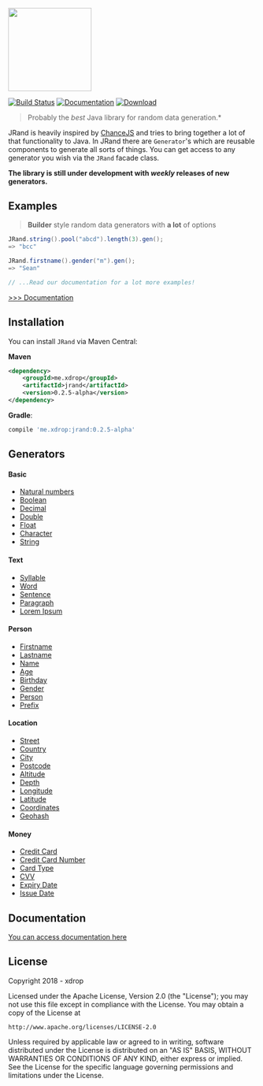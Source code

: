 <a href="http://ettt.t-zomu.com"><img src="https://epion-tropic-test-tool.github.io/epion-t3/media/logo-xsmall.svg" width="168.5px"/></a>


[![Build Status](https://travis-ci.org/xdrop/jRand.svg?branch=master)](https://travis-ci.org/xdrop/jRand)
[![Documentation](https://img.shields.io/badge/documentation-0.2.5--alpha-green.svg)](https://jrand.xdrop.me)
[ ![Download](https://api.bintray.com/packages/xdrop/jrand/jrand/images/download.svg) ](https://bintray.com/xdrop/jrand/jRand/_latestVersion)
> Probably the *best* Java library for random data generation.*

JRand is heavily inspired by [ChanceJS](http://chancejs.com) and tries to bring together a lot of that functionality to Java.
In JRand there are `Generator`'s which are reusable components to generate all sorts of things. You can get
access to any generator you wish via the `JRand` facade class.

**The library is still under development with *weekly* releases of new generators.**

## Examples
> **Builder** style random data generators with **a lot** of options
```java
JRand.string().pool("abcd").length(3).gen();
=> "bcc"

JRand.firstname().gender("m").gen();
=> "Sean"

// ...Read our documentation for a lot more examples!
```

[>>> Documentation](https://jrand.xdrop.me)

## Installation

You can install `JRand` via Maven Central:

**Maven**
```xml
<dependency>
    <groupId>me.xdrop</groupId>
    <artifactId>jrand</artifactId>
    <version>0.2.5-alpha</version>
</dependency>
```

**Gradle**:
```gradle
compile 'me.xdrop:jrand:0.2.5-alpha'
```



## Generators

#### Basic
* [Natural numbers](https://jrand.xdrop.me/#/?id=natural)
* [Boolean](https://jrand.xdrop.me/#/?id=bool)
* [Decimal](https://jrand.xdrop.me/#/?id=decimal)
* [Double](https://jrand.xdrop.me/#/?id=double-dbl)
* [Float](https://jrand.xdrop.me/#/?id=float-flt)
* [Character](https://jrand.xdrop.me/#/?id=character)
* [String](https://jrand.xdrop.me/#/?id=string)

#### Text
* [Syllable](https://jrand.xdrop.me/#/?id=syllable)
* [Word](https://jrand.xdrop.me/#/?id=word)
* [Sentence](https://jrand.xdrop.me/#/?id=sentence)
* [Paragraph](https://jrand.xdrop.me/#/?id=paragraph)
* [Lorem Ipsum](https://jrand.xdrop.me/#/?id=lorem)

#### Person
* [Firstname](https://jrand.xdrop.me/#/?id=firstname)
* [Lastname](https://jrand.xdrop.me/#/?id=lastname)
* [Name](https://jrand.xdrop.me/#/?id=name)
* [Age](https://jrand.xdrop.me/#/?id=age)
* [Birthday](https://jrand.xdrop.me/#/?id=birthday)
* [Gender](https://jrand.xdrop.me/#/?id=gender)
* [Person](https://jrand.xdrop.me/#/?id=person-object)
* [Prefix](https://jrand.xdrop.me/#/?id=prefix)

#### Location
* [Street](https://jrand.xdrop.me/#/?id=street)
* [Country](https://jrand.xdrop.me/#/?id=country)
* [City](https://jrand.xdrop.me/#/?id=city)
* [Postcode](https://jrand.xdrop.me/#/?id=postcode)
* [Altitude](https://jrand.xdrop.me/#/?id=altitude)
* [Depth](https://jrand.xdrop.me/#/?id=depth)
* [Longitude](https://jrand.xdrop.me/#/?id=longitude)
* [Latitude](https://jrand.xdrop.me/#/?id=latitude)
* [Coordinates](https://jrand.xdrop.me/#/?id=coordinates)
* [Geohash](https://jrand.xdrop.me/#/?id=coordinates)


#### Money
* [Credit Card](https://jrand.xdrop.me/#/?id=card)
* [Credit Card Number](https://jrand.xdrop.me/#/?id=cardno)
* [Card Type](https://jrand.xdrop.me/#/?id=cardtype)
* [CVV](https://jrand.xdrop.me/#/?id=cvv)
* [Expiry Date](https://jrand.xdrop.me/#/?id=expiryDate)
* [Issue Date](https://jrand.xdrop.me/#/?id=issueDate)



## Documentation

[You can access documentation here](https://jrand.xdrop.me/)

## License
Copyright 2018 - xdrop

Licensed under the Apache License, Version 2.0 (the "License");
you may not use this file except in compliance with the License.
You may obtain a copy of the License at

    http://www.apache.org/licenses/LICENSE-2.0

Unless required by applicable law or agreed to in writing, software
distributed under the License is distributed on an "AS IS" BASIS,
WITHOUT WARRANTIES OR CONDITIONS OF ANY KIND, either express or implied.
See the License for the specific language governing permissions and
limitations under the License.